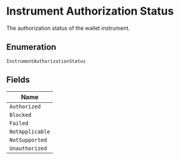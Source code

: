
# Instrument Authorization Status

The authorization status of the wallet instrument.

## Enumeration

`InstrumentAuthorizationStatus`

## Fields

| Name |
|  --- |
| `Authorized` |
| `Blocked` |
| `Failed` |
| `NotApplicable` |
| `NotSupported` |
| `Unauthorized` |

